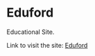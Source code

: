 # Eduford
Educational Site.

Link to visit the site: [Eduford](https://eduford-opgoswami.netlify.app/index.html)
